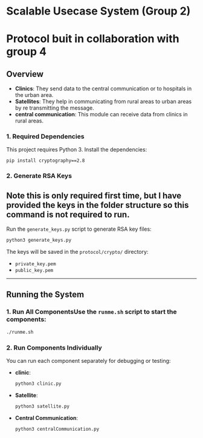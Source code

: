 
# **Scalable Usecase System (Group 2)**

# Protocol buit in collaboration with group 4

## **Overview**
- **Clinics**: They send data to the central communication or to hospitals in the urban area.
- **Satellites**: They help in communicating from rural areas to urban areas by re transmitting the message.
- **central communication**: This module can receive data from clinics in rural areas. 

### 1. **Required Dependencies**
This project requires Python 3. Install the dependencies:

`pip install cryptography==2.8`


### 2. **Generate RSA Keys**
## Note this is only required first time, but I have provided the keys in the folder structure so this command is not required to run.
Run the `generate_keys.py` script to generate RSA key files:
```bash
python3 generate_keys.py
```
The keys will be saved in the `protocol/crypto/` directory:
- `private_key.pem`
- `public_key.pem`


---
## **Running the System**

### 1. **Run All Components**Use the `runme.sh` script to start the components:
```bash
./runme.sh
```

### 2. **Run Components Individually**
You can run each component separately for debugging or testing:
- **clinic**:
    ```bash
    python3 clinic.py
    ```
- **Satellite**:
    ```bash
    python3 satellite.py
    ```
- **Central Communication**:
    ```bash
    python3 centralCommunication.py
    ```

